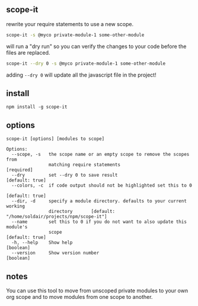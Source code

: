 
scope-it
--------

rewrite your require statements to use a new scope.

```sh
scope-it -s @myco private-module-1 some-other-module 
```
will run a "dry run" so you can verify the changes to your code before the files are replaced.

```sh
scope-it --dry 0 -s @myco private-module-1 some-other-module 
```
adding `--dry 0` will update all the javascript file in the project!

## install

```
npm install -g scope-it
```

## options

```
scope-it [options] [modules to scope]

Options:
  --scope, -s   the scope name or an empty scope to remove the scopes from
                matching require statements                           [required]
  --dry         set --dry 0 to save result                       [default: true]
  --colors, -c  if code output should not be highlighted set this to 0
                                                                 [default: true]
  --dir, -d     specify a module directory. defaults to your current working
                directory       [default: "/home/soldair/projects/npm/scope-it"]
  --name        set this to 0 if you do not want to also update this module's
                scope                                            [default: true]
  -h, --help    Show help                                              [boolean]
  --version     Show version number                                    [boolean]

```

## notes
  
You can use this tool to move from unscoped private modules to your own org scope and to move modules from one scope to another.

